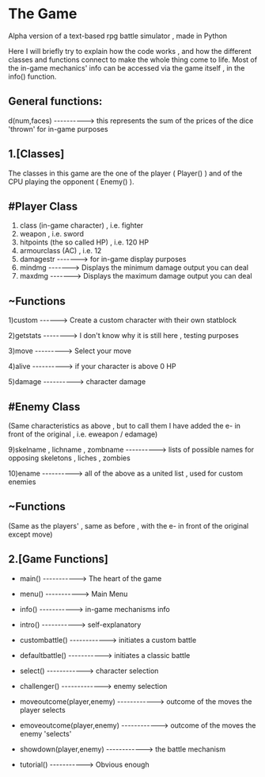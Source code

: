 # The Game
Alpha version of a text-based rpg battle simulator , made in Python

Here I will briefly try to explain how the code works , and how the different classes and functions connect to make the whole thing come to life.
Most of the in-game mechanics' info can be accessed via the game itself , in the info() function.

General functions:
-------------------
d(num,faces) ----------> this represents the sum of the prices of the dice 'thrown' for in-game purposes



1.[Classes]
----------------

The classes in this game are the one of the player ( Player() ) and of the CPU playing the opponent ( Enemy() ).



#Player Class
----------------
1) class  (in-game character) , i.e. fighter
2) weapon , i.e. sword
3) hitpoints (the so called HP) , i.e. 120 HP
4) armourclass (AC) , i.e. 12
5) damagestr   -------> for in-game display purposes
6) mindmg  -------> Displays the minimum damage output you can deal
7) maxdmg  -------> Displays the maximum damage output you can deal

~Functions
-----------
1)custom ------> Create a custom character with their own statblock

2)getstats --------> I don't know why it is still here , testing purposes

3)move ---------> Select your move

4)alive ----------> if your character is above 0 HP

5)damage ----------> character damage


#Enemy Class
---------------
(Same characteristics as above , but to call them I have added the e- in front of the original , i.e. eweapon / edamage)

9)skelname , lichname , zombname ----------> lists of possible names for opposing skeletons , liches , zombies 

10)ename ----------> all of the above as a united list , used for custom enemies

~Functions
-----------
(Same as the players' , same as before , with the e- in front of the original except move)




2.[Game Functions]
-------------------

- main() -----------> The heart of the game

- menu() -----------> Main Menu

- info() -----------> in-game mechanisms info

- intro() -----------> self-explanatory

- custombattle() ------------> initiates a custom battle

- defaultbattle() -----------> initiates a classic battle

- select() ------------> character selection

- challenger() -------------> enemy selection

- moveoutcome(player,enemy) ------------> outcome of the moves the player selects

- emoveoutcome(player,enemy) ------------> outcome of the moves the enemy 'selects'

- showdown(player,enemy) ------------> the battle mechanism

- tutorial() -----------> Obvious enough

